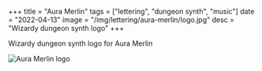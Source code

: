 +++
title = "Aura Merlin"
tags = ["lettering", "dungeon synth", "music"]
date = "2022-04-13"
image = "/img/lettering/aura-merlin/logo.jpg"
desc = "Wizardy dungeon synth logo"
+++

Wizardy dungeon synth logo for Aura Merlin

![Aura Merlin logo](/img/lettering/aura-merlin/logo.jpg "Aura Merlin logo")
